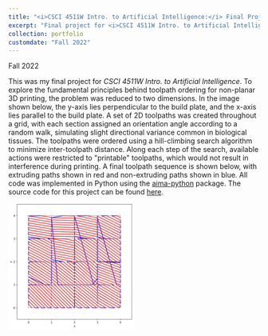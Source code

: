 ```yaml
---
title: "<i>CSCI 4511W Intro. to Artificial Intelligence:</i> Final Project"
excerpt: "Final project for <i>CSCI 4511W Intro. to Artificial Intelligence</i>, titled \"Sequencing Tissue-Imitating 3D Printer Toolpaths for Time-Optimal Printing Under Printability Constraints.\" <br/><img src='/images/sample_tiling_44.jpg' width='50%'>"
collection: portfolio
customdate: "Fall 2022"
---
```


<p class="page__date"><strong><i class="fa fa-fw fa-calendar" aria-hidden="true"></i> </strong>Fall 2022</p>

This was my final project for <i>CSCI 4511W Intro. to Artificial Intelligence</i>. To explore the fundamental principles behind toolpath ordering for non-planar 3D printing, the problem was reduced to two dimensions. In the image shown below, the y-axis lies perpendicular to the build plate, and the x-axis lies parallel to the build plate. A set of 2D toolpaths was created throughout a grid, with each section assigned an orientation angle according to a random walk, simulating slight directional variance common in biological tissues. The toolpaths were ordered using a hill-climbing search algorithm to minimize inter-toolpath distance. Along each step of the search, available actions were restricted to "printable" toolpaths, which would not result in interference during printing. A final toolpath sequence is shown below, with extruding paths shown in red and non-extruding paths shown in blue. All code was implemented in Python using the <a href="https://github.com/aimacode/aima-python" target="_blank">aima-python</a> package. The source code for this project can be found <a href="https://github.com/Spenbert02/CSCI-4511W-Final-Project" target="_blank">here</a>.

<img src="/images/sample_tiling_44.jpg" width="50%">
